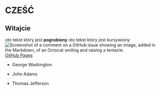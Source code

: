 # CZEŚĆ
## Witajcie
oto tekst który jest **pogrubiony**
oto tekst który jest _kursywiony_
![Screenshot of a comment on a GitHub issue showing an image, added in the Markdown, of an Octocat smiling and raising a tentacle.](https://myoctocat.com/assets/images/base-octocat.svg)
[GitHub Pages](https://pages.github.com/)
- George Washington
* John Adams
+ Thomas Jefferson